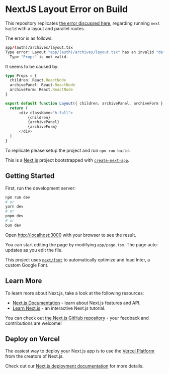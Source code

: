 # NextJS Layout Error on Build

This repository replicates [the error discussed here](https://github.com/vercel/next.js/discussions/58275#discussioncomment-7532936), regarding running `next build` with a layout and parallel routes.

The error is as follows:

```bash
app/(auth)/archives/layout.tsx
Type error: Layout "app/(auth)/archives/layout.tsx" has an invalid "default" export:
  Type "Props" is not valid.
```

It seems to be caused by: 

```TypeScript
type Props = {
  children: React.ReactNode
  archivePanel: React.ReactNode
  archiveForm: React.ReactNode
}

export default function Layout({ children, archivePanel, archiveForm }: Props) {
  return (
      <div className="h-full">
          {children}
          {archivePanel}
          {archiveForm}
      </div>
  )
}
```

To replicate please setup the project and run `npm run build`.

This is a [Next.js](https://nextjs.org/) project bootstrapped with [`create-next-app`](https://github.com/vercel/next.js/tree/canary/packages/create-next-app).

## Getting Started

First, run the development server:

```bash
npm run dev
# or
yarn dev
# or
pnpm dev
# or
bun dev
```

Open [http://localhost:3000](http://localhost:3000) with your browser to see the result.

You can start editing the page by modifying `app/page.tsx`. The page auto-updates as you edit the file.

This project uses [`next/font`](https://nextjs.org/docs/basic-features/font-optimization) to automatically optimize and load Inter, a custom Google Font.

## Learn More

To learn more about Next.js, take a look at the following resources:

- [Next.js Documentation](https://nextjs.org/docs) - learn about Next.js features and API.
- [Learn Next.js](https://nextjs.org/learn) - an interactive Next.js tutorial.

You can check out [the Next.js GitHub repository](https://github.com/vercel/next.js/) - your feedback and contributions are welcome!

## Deploy on Vercel

The easiest way to deploy your Next.js app is to use the [Vercel Platform](https://vercel.com/new?utm_medium=default-template&filter=next.js&utm_source=create-next-app&utm_campaign=create-next-app-readme) from the creators of Next.js.

Check out our [Next.js deployment documentation](https://nextjs.org/docs/deployment) for more details.
